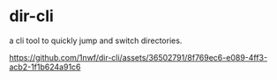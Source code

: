 # dir-cli
a cli tool to quickly jump and switch directories.

https://github.com/1nwf/dir-cli/assets/36502791/8f769ec6-e089-4ff3-acb2-1f1b624a91c6
